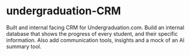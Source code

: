 # undergraduation-CRM
Built and internal facing CRM for Undergraduation.com. Build an internal database that shows the progress of every student, and their specific information. Also add communication tools, insights and a mock of an AI summary tool.
